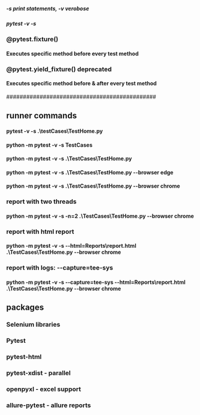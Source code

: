 #####   -s print statements, -v verobose
#####   pytest -v -s

### @pytest.fixture()
#### Executes specific method before every test method

### @pytest.yield_fixture() deprecated 
#### Executes specific method before & after every test method


#############################################

## runner commands

#### pytest -v -s .\testCases\TestHome.py
#### python -m pytest -v -s TestCases
#### python -m pytest -v -s .\TestCases\TestHome.py
#### python -m pytest -v -s .\TestCases\TestHome.py --browser edge
#### python -m pytest -v -s .\TestCases\TestHome.py --browser chrome

### report with two threads
#### python -m pytest -v -s -n=2 .\TestCases\TestHome.py --browser chrome

### report with html report
#### python -m pytest -v -s --html=Reports\report.html .\TestCases\TestHome.py --browser chrome

### report with logs: --capture=tee-sys
#### python -m pytest -v -s --capture=tee-sys --html=Reports\report.html .\TestCases\TestHome.py --browser chrome

## packages

### Selenium libraries
### Pytest
### pytest-html
### pytest-xdist - parallel
### openpyxl  -  excel support
### allure-pytest - allure reports